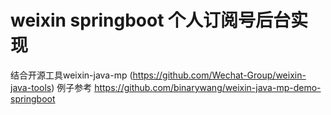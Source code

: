 # weixin springboot 个人订阅号后台实现
结合开源工具weixin-java-mp (https://github.com/Wechat-Group/weixin-java-tools) 
例子参考 https://github.com/binarywang/weixin-java-mp-demo-springboot